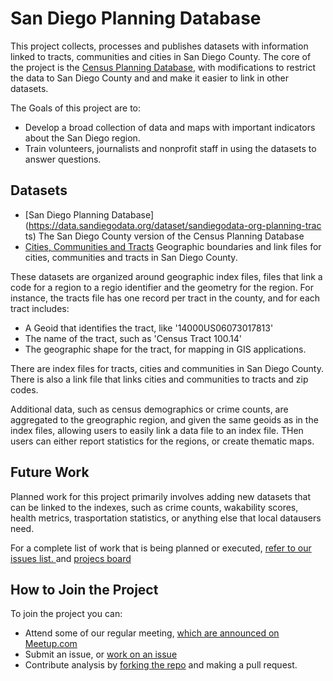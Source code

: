 # San Diego Planning Database

This project collects, processes and publishes datasets with information linked
to tracts, communities and cities in San Diego County. The core of the project
is the [Census Planning
Database](https://www.census.gov/research/data/planning_database/), with
modifications to restrict the data to San Diego County and and make it easier
to link in other datasets.

The Goals of this project are to: 

* Develop a broad collection of data and maps with important indicators about the San Diego region.
* Train volunteers, journalists and nonprofit staff in using the datasets to answer questions. 


## Datasets

* [San Diego Planning
  Database](https://data.sandiegodata.org/dataset/sandiegodata-org-planning-trac
  ts) The San Diego County version of the Census Planning Database 
* [Cities, Communities and Tracts](https://data.sandiegodata.org/dataset/sangis-org-communities-2018)
  Geographic boundaries and link files for cities, communities and tracts in
  San Diego County.

These datasets are organized around geographic index files, files that link a code for a region to a regio identifier and the geometry for the region. For instance, the tracts file has one record per tract in the county, and for each tract includes: 

* A Geoid that identifies the tract, like '14000US06073017813'
* The name of the tract, such as 'Census Tract 100.14'
* The geographic shape for the tract, for mapping in GIS applications. 

There are index files for tracts, cities and communities in San Diego County.
There is also a link file that links cities and communities to tracts and zip
codes.

Additional data, such as census demographics or crime counts, are aggregated to
the greographic region, and given the same geoids as in the index files, allowing users to easily link a data file to an index file. THen users can either report statistics for the regions, or create thematic maps. 

## Future Work

Planned work for this project primarily involves adding new datasets that can be linked to the indexes, such as crime counts, wakability scores, health metrics, trasportation statistics, or anything else that local datausers need. 

For a complete list of work that is being planned or executed, [refer to our issues list. ](https://github.com/sandiegodata/planning-database/issues) and [projecs board](https://github.com/sandiegodata/planning-database/projects)

## How to Join the Project

To join the project you can: 

* Attend some of our regular meeting, [which are announced on Meetup.com](https://www.meetup.com/San-Diego-Regional-Data-Library/)
* Submit an issue, or [work on an issue](https://github.com/sandiegodata/planning-database/issues)
* Contribute analysis by [forking the repo](https://github.com/sandiegodata/planning-database) and making a pull request. 